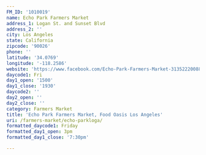 ```yaml
---
FM_ID: '1010019'
name: Echo Park Farmers Market
address_1: Logan St. and Sunset Blvd
address_2: ''
city: Los Angeles
state: California
zipcode: '90026'
phone: ''
latitude: '34.0769'
longitude: '-118.2586'
website: 'https://www.facebook.com/Echo-Park-Farmers-Market-313522200882/'
daycode1: Fri
day1_open: '1500'
day1_close: '1930'
daycode2: ''
day2_open: ''
day2_close: ''
category: Farmers Market
title: 'Echo Park Farmers Market, Food Oasis Los Angeles'
uri: /farmers-market/echo-parkloga/
formatted_daycode1: Friday
formatted_day1_open: 3pm
formatted_day1_close: '7:30pm'

---
```

